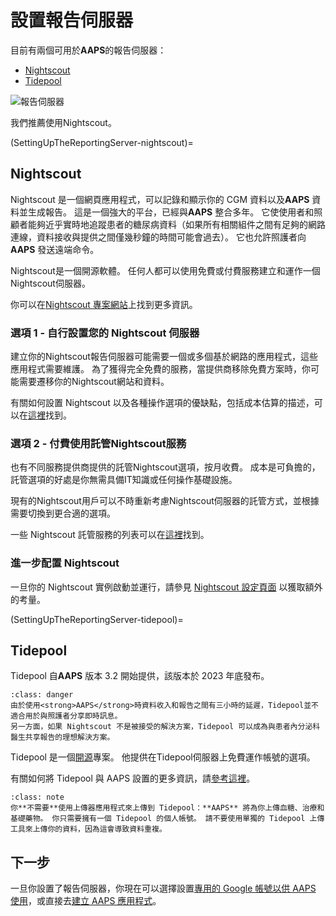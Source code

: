 # 設置報告伺服器

目前有兩個可用於**AAPS**的報告伺服器：

- [Nightscout](https://nightscout.github.io/)
- [Tidepool](https://www.tidepool.org/)

![報告伺服器](../images/Building-the-App/ReportingServer.png)

我們推薦使用Nightscout。

(SettingUpTheReportingServer-nightscout)=
## Nightscout

Nightscout 是一個網頁應用程式，可以記錄和顯示你的 CGM 資料以及**AAPS** 資料並生成報告。 這是一個強大的平台，已經與**AAPS** 整合多年。 它使使用者和照顧者能夠近乎實時地追蹤患者的糖尿病資料（如果所有相關組件之間有足夠的網路連線，資料接收與提供之間僅幾秒鐘的時間可能會過去）。 它也允許照護者向**AAPS** 發送遠端命令。

Nightscout是一個開源軟體。 任何人都可以使用免費或付費服務建立和運作一個Nightscout伺服器。

你可以在[Nightscout 專案網站](http://nightscout.github.io/)上找到更多資訊。

### 選項 1 - 自行設置您的 Nightscout 伺服器

建立你的Nightscout報告伺服器可能需要一個或多個基於網路的應用程式，這些應用程式需要維護。 為了獲得完全免費的服務，當提供商移除免費方案時，你可能需要遷移你的Nightscout網站和資料。

有關如何設置 Nightscout 以及各種操作選項的優缺點，包括成本估算的描述，可以在[這裡](https://nightscout.github.io/nightscout/new_user/#free-diy)找到。

### 選項 2 - 付費使用託管Nightscout服務

也有不同服務提供商提供的託管Nightscout選項，按月收費。 成本是可負擔的，託管選項的好處是你無需具備IT知識或任何操作基礎設施。


現有的Nightscout用戶可以不時重新考慮Nightscout伺服器的託管方式，並根據需要切換到更合適的選項。

一些 Nightscout 託管服務的列表可以在[這裡](https://nightscout.github.io/nightscout/new_user/#vendors-comparison-table)找到。

### 進一步配置 Nightscout

一旦你的 Nightscout 實例啟動並運行，請參見 [Nightscout 設定頁面](../SettingUpAaps/Nightscout.md) 以獲取額外的考量。

(SettingUpTheReportingServer-tidepool)=
## Tidepool

Tidepool 自**AAPS** 版本 3.2 開始提供，該版本於 2023 年底發布。

```{admonition} Tidepool with **AAPS** is only for reporting
:class: danger  
由於使用<strong>AAPS</strong>時資料收入和報告之間有三小時的延遲，Tidepool並不適合用於與照護者分享即時訊息。  
另一方面，如果 Nightscout 不是被接受的解決方案，Tidepool 可以成為與患者內分泌科醫生共享報告的理想解決方案。  
```

Tidepool 是一個[開源](https://github.com/tidepool-org)專案。 他提供在Tidepool伺服器上免費運作帳號的選項。

有關如何將 Tidepool 與 AAPS 設置的更多資訊，請[參考這裡](../SettingUpAaps/Tidepool.md)。

```{admonition} **AAPS** has a the uploader for Tidepool integrated
:class: note
你**不需要**使用上傳器應用程式來上傳到 Tidepool：**AAPS** 將為你上傳血糖、治療和基礎藥物。 你只需要擁有一個 Tidepool 的個人帳號。 請不要使用單獨的 Tidepool 上傳工具來上傳你的資料，因為這會導致資料重複。  
```

## 下一步

一旦你設置了報告伺服器，你現在可以選擇設置[專用的 Google 帳號以供 AAPS 使用](../UsefulLinks/DedicatedGoogleAccountForAaps.md)，或直接去[建立 AAPS 應用程式](../SettingUpAaps/BuildingAaps.md)。 